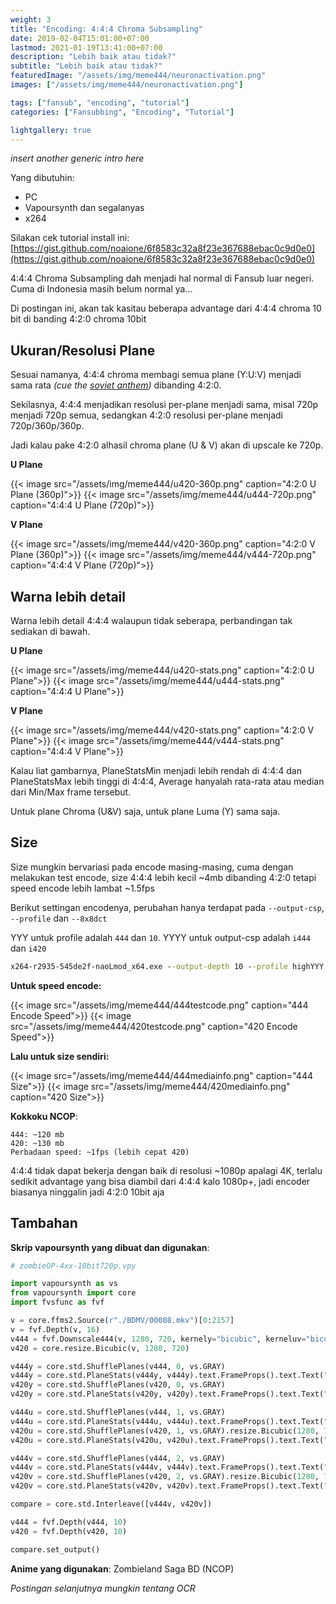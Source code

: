 ```yaml
---
weight: 3
title: "Encoding: 4:4:4 Chroma Subsampling"
date: 2019-02-04T15:01:00+07:00
lastmod: 2021-01-19T13:41:00+07:00
description: "Lebih baik atau tidak?"
subtitle: "Lebih baik atau tidak?"
featuredImage: "/assets/img/meme444/neuronactivation.png"
images: ["/assets/img/meme444/neuronactivation.png"]

tags: ["fansub", "encoding", "tutorial"]
categories: ["Fansubbing", "Encoding", "Tutorial"]

lightgallery: true
---
```


*insert another generic intro here*

<!--more-->

Yang dibutuhin:
- PC
- Vapoursynth dan segalanyas
- x264

Silakan cek tutorial install ini: [https://gist.github.com/noaione/6f8583c32a8f23e367688ebac0c9d0e0](https://gist.github.com/noaione/6f8583c32a8f23e367688ebac0c9d0e0)

4:4:4 Chroma Subsampling dah menjadi hal normal di Fansub luar negeri. Cuma di Indonesia masih belum normal ya...

Di postingan ini, akan tak kasitau beberapa advantage dari 4:4:4 chroma 10 bit di banding 4:2:0 chroma 10bit

## Ukuran/Resolusi Plane
Sesuai namanya, 4:4:4 chroma membagi semua plane (Y:U:V) menjadi sama rata _(cue the [soviet anthem](https://www.youtube.com/watch?v=U06jlgpMtQs))_ dibanding 4:2:0. 

Sekilasnya, 4:4:4 menjadikan resolusi per-plane menjadi sama, misal 720p menjadi 720p semua, sedangkan 4:2:0 resolusi per-plane menjadi 720p/360p/360p. 

Jadi kalau pake 4:2:0 alhasil chroma plane (U & V) akan di upscale ke 720p.

**U Plane**

{{< image src="/assets/img/meme444/u420-360p.png" caption="4:2:0 U Plane (360p)">}}
{{< image src="/assets/img/meme444/u444-720p.png" caption="4:4:4 U Plane (720p)">}}

**V Plane**

{{< image src="/assets/img/meme444/v420-360p.png" caption="4:2:0 V Plane (360p)">}}
{{< image src="/assets/img/meme444/v444-720p.png" caption="4:4:4 V Plane (720p)">}}

## Warna lebih detail
Warna lebih detail 4:4:4 walaupun tidak seberapa, perbandingan tak sediakan di bawah.

**U Plane**

{{< image src="/assets/img/meme444/u420-stats.png" caption="4:2:0 U Plane">}}
{{< image src="/assets/img/meme444/u444-stats.png" caption="4:4:4 U Plane">}}

**V Plane**

{{< image src="/assets/img/meme444/v420-stats.png" caption="4:2:0 V Plane">}}
{{< image src="/assets/img/meme444/v444-stats.png" caption="4:4:4 V Plane">}}

Kalau liat gambarnya, PlaneStatsMin menjadi lebih rendah di 4:4:4 dan PlaneStatsMax lebih tinggi di 4:4:4, Average hanyalah rata-rata atau median dari Min/Max frame tersebut.

Untuk plane Chroma (U&V) saja, untuk plane Luma (Y) sama saja.

## Size
Size mungkin bervariasi pada encode masing-masing, cuma dengan melakukan test encode, size 4:4:4 lebih kecil ~4mb dibanding 4:2:0 tetapi speed encode lebih lambat ~1.5fps

Berikut settingan encodenya, perubahan hanya terdapat pada `--output-csp`, `--profile` dan `--8x8dct`

YYY untuk profile adalah `444` dan `10`. YYYY untuk output-csp adalah `i444` dan `i420`

```bat
x264-r2935-545de2f-naoLmod_x64.exe --output-depth 10 --profile highYYY --level 5.0 --preset veryslow --subme 10 --me umh --tune animation --crf 18 --deblock -1:-1 --rc-lookahead 60 --keyint 250 --bframes 16 --ref 16 --qcomp 0.75 --aq-strength 0.85 --merange 32 --psy-rd 0.80:0.05 --output-csp YYYY --colormatrix bt709 --aq-mode 3 --chroma-qp-offset -5 --fade-compensate 0.80 --no-fast-pskip --output "premuxbd_%~n1.264" "%~n1%~x1"
```

**Untuk speed encode:**

{{< image src="/assets/img/meme444/444testcode.png" caption="444 Encode Speed">}}
{{< image src="/assets/img/meme444/420testcode.png" caption="420 Encode Speed">}}

**Lalu untuk size sendiri:**

{{< image src="/assets/img/meme444/444mediainfo.png" caption="444 Size">}}
{{< image src="/assets/img/meme444/420mediainfo.png" caption="420 Size">}}

**Kokkoku NCOP**:
```
444: ~120 mb
420: ~130 mb
Perbadaan speed: ~1fps (lebih cepat 420)
```

4:4:4 tidak dapat bekerja dengan baik di resolusi ~1080p apalagi 4K, terlalu sedikit advantage yang bisa diambil dari 4:4:4 kalo 1080p+, jadi encoder biasanya ninggalin jadi 4:2:0 10bit aja

## Tambahan

**Skrip vapoursynth yang dibuat dan digunakan**:

```py
# zombieOP-4xx-10bit720p.vpy

import vapoursynth as vs
from vapoursynth import core
import fvsfunc as fvf

v = core.ffms2.Source(r"./BDMV/00008.mkv")[0:2157]
v = fvf.Depth(v, 16)
v444 = fvf.Downscale444(v, 1280, 720, kernely="bicubic", kerneluv="bicubic")
v420 = core.resize.Bicubic(v, 1280, 720)

v444y = core.std.ShufflePlanes(v444, 0, vs.GRAY)
v444y = core.std.PlaneStats(v444y, v444y).text.FrameProps().text.Text("Y Plane 444", 8) # Output: 720p
v420y = core.std.ShufflePlanes(v420, 0, vs.GRAY)
v420y = core.std.PlaneStats(v420y, v420y).text.FrameProps().text.Text("Y Plane 420", 8) # Output: 720p

v444u = core.std.ShufflePlanes(v444, 1, vs.GRAY)
v444u = core.std.PlaneStats(v444u, v444u).text.FrameProps().text.Text("U Plane 444", 8) # Output: 720p
v420u = core.std.ShufflePlanes(v420, 1, vs.GRAY).resize.Bicubic(1280, 720)
v420u = core.std.PlaneStats(v420u, v420u).text.FrameProps().text.Text("U Plane 420", 8) # Output: 360p

v444v = core.std.ShufflePlanes(v444, 2, vs.GRAY)
v444v = core.std.PlaneStats(v444v, v444v).text.FrameProps().text.Text("V Plane 444", 8) # Output: 720p
v420v = core.std.ShufflePlanes(v420, 2, vs.GRAY).resize.Bicubic(1280, 720)
v420v = core.std.PlaneStats(v420v, v420v).text.FrameProps().text.Text("V Plane 420", 8) # Output: 360p

compare = core.std.Interleave([v444v, v420v])

v444 = fvf.Depth(v444, 10)
v420 = fvf.Depth(v420, 10)

compare.set_output()
```

**Anime yang digunakan**: Zombieland Saga BD (NCOP)

*Postingan selanjutnya mungkin tentang OCR*